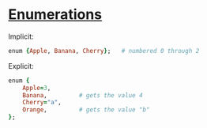 [1]: https://rosettacode.org/wiki/Enumerations

# [Enumerations][1]

Implicit:

```ruby
enum {Apple, Banana, Cherry};   # numbered 0 through 2
```


Explicit:

```ruby
enum {
    Apple=3,
    Banana,         # gets the value 4
    Cherry="a",
    Orange,         # gets the value "b"
};
```